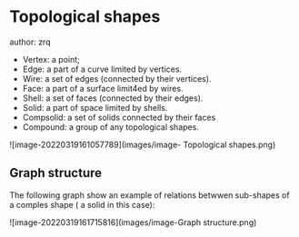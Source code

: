# Topological shapes

author: zrq

- Vertex: a point;
- Edge: a part of a curve limited by vertices.
- Wire: a set of edges (connected by their vertices).
- Face: a part of a surface limit4ed by wires.
- Shell: a set of faces (connected by their edges).
- Solid: a part of space limited by shells.
- Compsolid: a set of solids connected by their faces
- Compound: a group of any topological shapes.

 ![image-20220319161057789](images/image- Topological shapes.png)

## Graph structure

The following graph show an example of relations betwwen sub-shapes of a comples shape ( a solid in this case):

![image-20220319161715816](images/image-Graph structure.png)